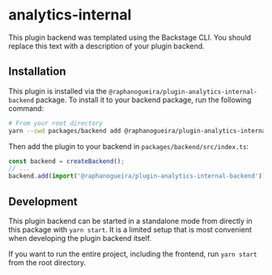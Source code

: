 # analytics-internal

This plugin backend was templated using the Backstage CLI. You should replace this text with a description of your plugin backend.

## Installation

This plugin is installed via the `@raphanogueira/plugin-analytics-internal-backend` package. To install it to your backend package, run the following command:

```bash
# From your root directory
yarn --cwd packages/backend add @raphanogueira/plugin-analytics-internal-backend
```

Then add the plugin to your backend in `packages/backend/src/index.ts`:

```ts
const backend = createBackend();
// ...
backend.add(import('@raphanogueira/plugin-analytics-internal-backend'));
```

## Development

This plugin backend can be started in a standalone mode from directly in this
package with `yarn start`. It is a limited setup that is most convenient when
developing the plugin backend itself.

If you want to run the entire project, including the frontend, run `yarn start` from the root directory.
